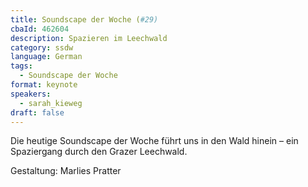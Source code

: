 ```yaml
---
title: Soundscape der Woche (#29)
cbaId: 462604
description: Spazieren im Leechwald
category: ssdw
language: German
tags:
  - Soundscape der Woche
format: keynote
speakers:
  - sarah_kieweg
draft: false
---
```

Die heutige Soundscape der Woche führt uns in den Wald hinein – ein Spaziergang durch den Grazer Leechwald.

Gestaltung: Marlies Pratter

